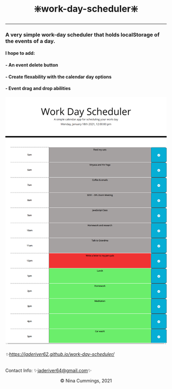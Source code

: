 # <div align="center">:sparkle:work-day-scheduler:sparkle:</div>
---


### A very simple work-day scheduler that holds localStorage of the events of a day.
#### I hope to add:
#### - An event delete button
#### - Create flexability with the calendar day options
#### - Event drag and drop abilities

![screenshot of scheduler](https://github.com/jaderiver62/work-day-scheduler/blob/9cbc044c355c90fe7274e191ec53ec482eccffaf/assets/css/images/_C__Users_jader_Desktop_projects_work-day-scheduler_index.html%20(2).png?raw=true)


###### :sparkles:https://jaderiver62.github.io/work-day-scheduler/

Contact Info:
:sparkles:[jaderiver64@gmail.com](mailto:jaderiver64@gmail.com):sparkles:
<div align="center">&#169; Nina Cummings, 2021</div>
